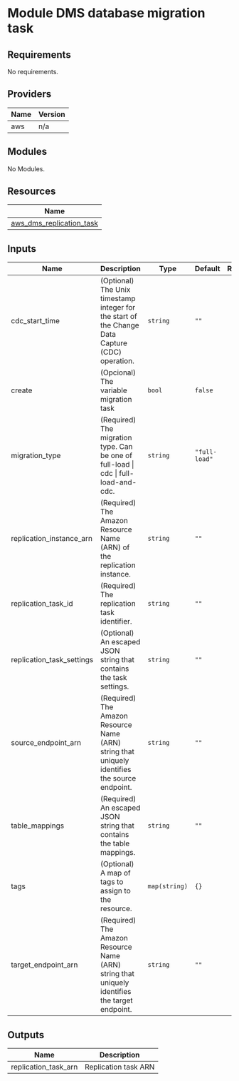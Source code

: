 # Module DMS database migration task

<!-- BEGINNING OF PRE-COMMIT-TERRAFORM DOCS HOOK -->
## Requirements

No requirements.

## Providers

| Name | Version |
|------|---------|
| aws | n/a |

## Modules

No Modules.

## Resources

| Name |
|------|
| [aws_dms_replication_task](https://registry.terraform.io/providers/hashicorp/aws/latest/docs/resources/dms_replication_task) |

## Inputs

| Name | Description | Type | Default | Required |
|------|-------------|------|---------|:--------:|
| cdc\_start\_time | (Optional) The Unix timestamp integer for the start of the Change Data Capture (CDC) operation. | `string` | `""` | no |
| create | (Opcional) The variable migration task | `bool` | `false` | no |
| migration\_type | (Required) The migration type. Can be one of full-load \| cdc \| full-load-and-cdc. | `string` | `"full-load"` | no |
| replication\_instance\_arn | (Required) The Amazon Resource Name (ARN) of the replication instance. | `string` | `""` | no |
| replication\_task\_id | (Required) The replication task identifier. | `string` | `""` | no |
| replication\_task\_settings | (Optional) An escaped JSON string that contains the task settings. | `string` | `""` | no |
| source\_endpoint\_arn | (Required) The Amazon Resource Name (ARN) string that uniquely identifies the source endpoint. | `string` | `""` | no |
| table\_mappings | (Required) An escaped JSON string that contains the table mappings. | `string` | `""` | no |
| tags | (Optional) A map of tags to assign to the resource. | `map(string)` | `{}` | no |
| target\_endpoint\_arn | (Required) The Amazon Resource Name (ARN) string that uniquely identifies the target endpoint. | `string` | `""` | no |

## Outputs

| Name | Description |
|------|-------------|
| replication\_task\_arn | Replication task ARN |
<!-- END OF PRE-COMMIT-TERRAFORM DOCS HOOK -->
